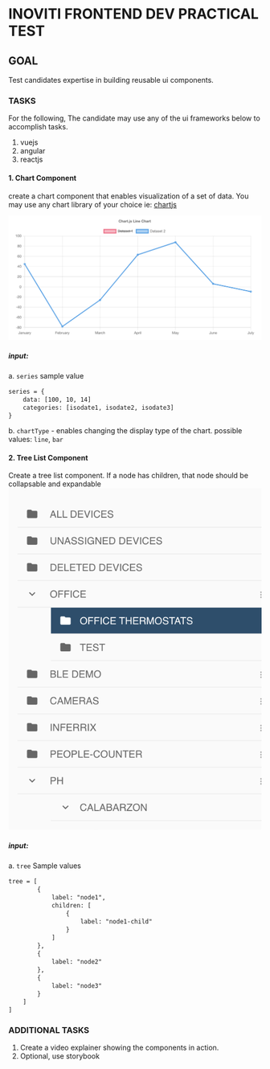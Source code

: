 
# INOVITI FRONTEND DEV PRACTICAL TEST


## GOAL
Test candidates expertise in building reusable ui components.

### TASKS
For the following, The candidate may use any of the ui frameworks below to accomplish tasks.
1. vuejs
2. angular
3. reactjs

#### 1. Chart Component

create a chart component that enables visualization of a set of data. You may use any chart library of your choice ie: [chartjs](https://www.chartjs.org/)

![line](images/line.png)
##### input:
 a. `series`
sample value
```
series = {
    data: [100, 10, 14]
    categories: [isodate1, isodate2, isodate3]
}
```
 b. `chartType` - enables changing the display type of the chart.
possible values: `line`, `bar`


#### 2. Tree List Component
Create a tree list component. If a node has children, that node should be collapsable and expandable
![tree](images/tree.png)
##### input:
a. `tree`
Sample values
```
tree = [
        {
            label: "node1",
            children: [
                {
                    label: "node1-child"
                }
            ]
        },
        {
            label: "node2"
        },
        {
            label: "node3"
        }
    ]
]
```
### ADDITIONAL TASKS
1. Create a video explainer showing the components in action.
2. Optional, use storybook



